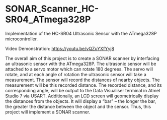 # SONAR_Scanner_HC-SR04_ATmega328P
Implementation of the HC-SR04 Ultrasonic Sensor with the ATmega328P microcontroller.

Video Demonstration: https://youtu.be/vQZuYXfYyj8

The overall aim of this project is to create a SONAR scanner by interfacing an ultrasonic sensor with the ATmega328P. 
The ultrasonic sensor will be attached to a servo motor which can rotate 180 degrees. 
The servo will rotate, and at each angle of rotation the ultrasonic sensor will take a measurement. 
The sensor will record the distances of nearby objects. 
The measurement will be this recorded distance. 
The recorded distance, and its corresponding angle, will be output to the Data Visualiser terminal in Atmel Studio 7 via USART.
Additionally, an LCD screen will geometrically display the distances from the objects.
It will display a “bar” – the longer the bar, the greater the distance between the object and the sensor.
Thus, this project will implement a SONAR scanner.
